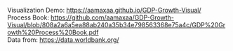 Visualization Demo: https://aamaxaa.github.io/GDP-Growth-Visual/ <br/>
Process Book: https://github.com/aamaxaa/GDP-Growth-Visual/blob/808a2a6a5ea88ab240a35b34e798563368e75a4c/GDP%20Growth%20Process%20Book.pdf<br/>
Data from: https://data.worldbank.org/
